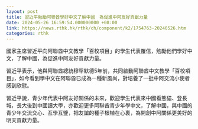 ```yaml
---
layout: post
title: 習近平勉勵阿聯酋學好中文了解中國　為促進中阿友好貢獻力量
date: 2024-05-26 16:59:54.000000000 +08:00
link: https://news.rthk.hk/rthk/ch/component/k2/1754763-20240526.htm
categories: rthk
---
```


國家主席習近平向阿聯酋中文教學「百校項目」的學生代表覆信，勉勵他們學好中文，了解中國，為促進中阿友好貢獻力量。

習近平表示，他與阿聯酋總統穆罕默德5年前，共同啟動阿聯酋中文教學「百校項目」，如今看到學中文在阿聯酋已成為一種新風尚，對培養了一批中阿交流小使者感到欣慰。

習近平說，青少年代表中阿友好關係的未來，歡迎學生代表來中國看熊貓、登長城，長大後到中國讀大學，亦歡迎更多阿聯酋青少年學中文，了解中國，與中國的青少年交流交心、互學互鑒，把友誼的種子根植在心裏，為開創中阿關係更美好的明天貢獻力量。
